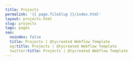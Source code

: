 ```yaml
---
title: Projects
permalink: '{{ page.fileSlug }}/index.html'
layout: projects.html
slug: projects
tags: pages
seo:
  noindex: false
  title: Projects | @tycreated Webflow Template
  og:title: Projects | @tycreated Webflow Template
  twitter:title: Projects | @tycreated Webflow Template
---
```




